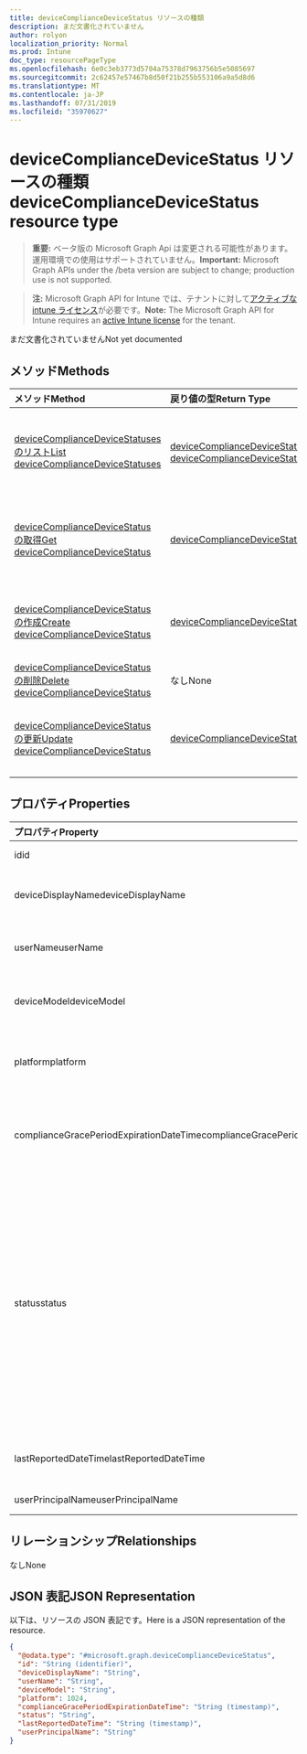 ```yaml
---
title: deviceComplianceDeviceStatus リソースの種類
description: まだ文書化されていません
author: rolyon
localization_priority: Normal
ms.prod: Intune
doc_type: resourcePageType
ms.openlocfilehash: 6e0c3eb3773d5704a75378d7963756b5e5085697
ms.sourcegitcommit: 2c62457e57467b8d50f21b255b553106a9a5d8d6
ms.translationtype: MT
ms.contentlocale: ja-JP
ms.lasthandoff: 07/31/2019
ms.locfileid: "35970627"
---
```

# <a name="devicecompliancedevicestatus-resource-type"></a><span data-ttu-id="7deac-103">deviceComplianceDeviceStatus リソースの種類</span><span class="sxs-lookup"><span data-stu-id="7deac-103">deviceComplianceDeviceStatus resource type</span></span>

> <span data-ttu-id="7deac-104">**重要:** ベータ版の Microsoft Graph Api は変更される可能性があります。運用環境での使用はサポートされていません。</span><span class="sxs-lookup"><span data-stu-id="7deac-104">**Important:** Microsoft Graph APIs under the /beta version are subject to change; production use is not supported.</span></span>

> <span data-ttu-id="7deac-105">**注:** Microsoft Graph API for Intune では、テナントに対して[アクティブな intune ライセンス](https://go.microsoft.com/fwlink/?linkid=839381)が必要です。</span><span class="sxs-lookup"><span data-stu-id="7deac-105">**Note:** The Microsoft Graph API for Intune requires an [active Intune license](https://go.microsoft.com/fwlink/?linkid=839381) for the tenant.</span></span>

<span data-ttu-id="7deac-106">まだ文書化されていません</span><span class="sxs-lookup"><span data-stu-id="7deac-106">Not yet documented</span></span>

## <a name="methods"></a><span data-ttu-id="7deac-107">メソッド</span><span class="sxs-lookup"><span data-stu-id="7deac-107">Methods</span></span>
|<span data-ttu-id="7deac-108">メソッド</span><span class="sxs-lookup"><span data-stu-id="7deac-108">Method</span></span>|<span data-ttu-id="7deac-109">戻り値の型</span><span class="sxs-lookup"><span data-stu-id="7deac-109">Return Type</span></span>|<span data-ttu-id="7deac-110">説明</span><span class="sxs-lookup"><span data-stu-id="7deac-110">Description</span></span>|
|:---|:---|:---|
|[<span data-ttu-id="7deac-111">deviceComplianceDeviceStatuses のリスト</span><span class="sxs-lookup"><span data-stu-id="7deac-111">List deviceComplianceDeviceStatuses</span></span>](../api/intune-deviceconfig-devicecompliancedevicestatus-list.md)|<span data-ttu-id="7deac-112">[deviceComplianceDeviceStatus](../resources/intune-deviceconfig-devicecompliancedevicestatus.md) コレクション</span><span class="sxs-lookup"><span data-stu-id="7deac-112">[deviceComplianceDeviceStatus](../resources/intune-deviceconfig-devicecompliancedevicestatus.md) collection</span></span>|<span data-ttu-id="7deac-113">[deviceComplianceDeviceStatus](../resources/intune-deviceconfig-devicecompliancedevicestatus.md) オブジェクトのプロパティとリレーションシップをリストします。</span><span class="sxs-lookup"><span data-stu-id="7deac-113">List properties and relationships of the [deviceComplianceDeviceStatus](../resources/intune-deviceconfig-devicecompliancedevicestatus.md) objects.</span></span>|
|[<span data-ttu-id="7deac-114">deviceComplianceDeviceStatus の取得</span><span class="sxs-lookup"><span data-stu-id="7deac-114">Get deviceComplianceDeviceStatus</span></span>](../api/intune-deviceconfig-devicecompliancedevicestatus-get.md)|[<span data-ttu-id="7deac-115">deviceComplianceDeviceStatus</span><span class="sxs-lookup"><span data-stu-id="7deac-115">deviceComplianceDeviceStatus</span></span>](../resources/intune-deviceconfig-devicecompliancedevicestatus.md)|<span data-ttu-id="7deac-116">[deviceComplianceDeviceStatus](../resources/intune-deviceconfig-devicecompliancedevicestatus.md) オブジェクトのプロパティとリレーションシップを読み取ります。</span><span class="sxs-lookup"><span data-stu-id="7deac-116">Read properties and relationships of the [deviceComplianceDeviceStatus](../resources/intune-deviceconfig-devicecompliancedevicestatus.md) object.</span></span>|
|[<span data-ttu-id="7deac-117">deviceComplianceDeviceStatus の作成</span><span class="sxs-lookup"><span data-stu-id="7deac-117">Create deviceComplianceDeviceStatus</span></span>](../api/intune-deviceconfig-devicecompliancedevicestatus-create.md)|[<span data-ttu-id="7deac-118">deviceComplianceDeviceStatus</span><span class="sxs-lookup"><span data-stu-id="7deac-118">deviceComplianceDeviceStatus</span></span>](../resources/intune-deviceconfig-devicecompliancedevicestatus.md)|<span data-ttu-id="7deac-119">新しい [deviceComplianceDeviceStatus](../resources/intune-deviceconfig-devicecompliancedevicestatus.md) オブジェクトを作成します。</span><span class="sxs-lookup"><span data-stu-id="7deac-119">Create a new [deviceComplianceDeviceStatus](../resources/intune-deviceconfig-devicecompliancedevicestatus.md) object.</span></span>|
|[<span data-ttu-id="7deac-120">deviceComplianceDeviceStatus の削除</span><span class="sxs-lookup"><span data-stu-id="7deac-120">Delete deviceComplianceDeviceStatus</span></span>](../api/intune-deviceconfig-devicecompliancedevicestatus-delete.md)|<span data-ttu-id="7deac-121">なし</span><span class="sxs-lookup"><span data-stu-id="7deac-121">None</span></span>|<span data-ttu-id="7deac-122">[deviceComplianceDeviceStatus](../resources/intune-deviceconfig-devicecompliancedevicestatus.md) を削除します。</span><span class="sxs-lookup"><span data-stu-id="7deac-122">Deletes a [deviceComplianceDeviceStatus](../resources/intune-deviceconfig-devicecompliancedevicestatus.md).</span></span>|
|[<span data-ttu-id="7deac-123">deviceComplianceDeviceStatus の更新</span><span class="sxs-lookup"><span data-stu-id="7deac-123">Update deviceComplianceDeviceStatus</span></span>](../api/intune-deviceconfig-devicecompliancedevicestatus-update.md)|[<span data-ttu-id="7deac-124">deviceComplianceDeviceStatus</span><span class="sxs-lookup"><span data-stu-id="7deac-124">deviceComplianceDeviceStatus</span></span>](../resources/intune-deviceconfig-devicecompliancedevicestatus.md)|<span data-ttu-id="7deac-125">[deviceComplianceDeviceStatus](../resources/intune-deviceconfig-devicecompliancedevicestatus.md) オブジェクトのプロパティを更新します。</span><span class="sxs-lookup"><span data-stu-id="7deac-125">Update the properties of a [deviceComplianceDeviceStatus](../resources/intune-deviceconfig-devicecompliancedevicestatus.md) object.</span></span>|

## <a name="properties"></a><span data-ttu-id="7deac-126">プロパティ</span><span class="sxs-lookup"><span data-stu-id="7deac-126">Properties</span></span>
|<span data-ttu-id="7deac-127">プロパティ</span><span class="sxs-lookup"><span data-stu-id="7deac-127">Property</span></span>|<span data-ttu-id="7deac-128">型</span><span class="sxs-lookup"><span data-stu-id="7deac-128">Type</span></span>|<span data-ttu-id="7deac-129">説明</span><span class="sxs-lookup"><span data-stu-id="7deac-129">Description</span></span>|
|:---|:---|:---|
|<span data-ttu-id="7deac-130">id</span><span class="sxs-lookup"><span data-stu-id="7deac-130">id</span></span>|<span data-ttu-id="7deac-131">文字列</span><span class="sxs-lookup"><span data-stu-id="7deac-131">String</span></span>|<span data-ttu-id="7deac-132">エンティティのキー。</span><span class="sxs-lookup"><span data-stu-id="7deac-132">Key of the entity.</span></span>|
|<span data-ttu-id="7deac-133">deviceDisplayName</span><span class="sxs-lookup"><span data-stu-id="7deac-133">deviceDisplayName</span></span>|<span data-ttu-id="7deac-134">String</span><span class="sxs-lookup"><span data-stu-id="7deac-134">String</span></span>|<span data-ttu-id="7deac-135">DevicePolicyStatus のデバイス名。</span><span class="sxs-lookup"><span data-stu-id="7deac-135">Device name of the DevicePolicyStatus.</span></span>|
|<span data-ttu-id="7deac-136">userName</span><span class="sxs-lookup"><span data-stu-id="7deac-136">userName</span></span>|<span data-ttu-id="7deac-137">文字列型 (String)</span><span class="sxs-lookup"><span data-stu-id="7deac-137">String</span></span>|<span data-ttu-id="7deac-138">レポートされているユーザー名</span><span class="sxs-lookup"><span data-stu-id="7deac-138">The User Name that is being reported</span></span>|
|<span data-ttu-id="7deac-139">deviceModel</span><span class="sxs-lookup"><span data-stu-id="7deac-139">deviceModel</span></span>|<span data-ttu-id="7deac-140">String</span><span class="sxs-lookup"><span data-stu-id="7deac-140">String</span></span>|<span data-ttu-id="7deac-141">レポートされているデバイス モデル</span><span class="sxs-lookup"><span data-stu-id="7deac-141">The device model that is being reported</span></span>|
|<span data-ttu-id="7deac-142">platform</span><span class="sxs-lookup"><span data-stu-id="7deac-142">platform</span></span>|<span data-ttu-id="7deac-143">Int32</span><span class="sxs-lookup"><span data-stu-id="7deac-143">Int32</span></span>|<span data-ttu-id="7deac-144">レポートされているデバイスのプラットフォーム</span><span class="sxs-lookup"><span data-stu-id="7deac-144">Platform of the device that is being reported</span></span>|
|<span data-ttu-id="7deac-145">complianceGracePeriodExpirationDateTime</span><span class="sxs-lookup"><span data-stu-id="7deac-145">complianceGracePeriodExpirationDateTime</span></span>|<span data-ttu-id="7deac-146">DateTimeOffset</span><span class="sxs-lookup"><span data-stu-id="7deac-146">DateTimeOffset</span></span>|<span data-ttu-id="7deac-147">デバイス コンプライアンスの猶予期間が過ぎる DateTime</span><span class="sxs-lookup"><span data-stu-id="7deac-147">The DateTime when device compliance grace period expires</span></span>|
|<span data-ttu-id="7deac-148">status</span><span class="sxs-lookup"><span data-stu-id="7deac-148">status</span></span>|[<span data-ttu-id="7deac-149">complianceStatus</span><span class="sxs-lookup"><span data-stu-id="7deac-149">complianceStatus</span></span>](../resources/intune-shared-compliancestatus.md)|<span data-ttu-id="7deac-150">ポリシー レポートのコンプライアンスの状態。</span><span class="sxs-lookup"><span data-stu-id="7deac-150">Compliance status of the policy report.</span></span> <span data-ttu-id="7deac-151">可能な値は、`unknown`、`notApplicable`、`compliant`、`remediated`、`nonCompliant`、`error`、`conflict`、`notAssigned` です。</span><span class="sxs-lookup"><span data-stu-id="7deac-151">Possible values are: `unknown`, `notApplicable`, `compliant`, `remediated`, `nonCompliant`, `error`, `conflict`, `notAssigned`.</span></span>|
|<span data-ttu-id="7deac-152">lastReportedDateTime</span><span class="sxs-lookup"><span data-stu-id="7deac-152">lastReportedDateTime</span></span>|<span data-ttu-id="7deac-153">DateTimeOffset</span><span class="sxs-lookup"><span data-stu-id="7deac-153">DateTimeOffset</span></span>|<span data-ttu-id="7deac-154">ポリシー レポートの最終変更日時。</span><span class="sxs-lookup"><span data-stu-id="7deac-154">Last modified date time of the policy report.</span></span>|
|<span data-ttu-id="7deac-155">userPrincipalName</span><span class="sxs-lookup"><span data-stu-id="7deac-155">userPrincipalName</span></span>|<span data-ttu-id="7deac-156">String</span><span class="sxs-lookup"><span data-stu-id="7deac-156">String</span></span>|<span data-ttu-id="7deac-157">UserPrincipalName。</span><span class="sxs-lookup"><span data-stu-id="7deac-157">UserPrincipalName.</span></span>|

## <a name="relationships"></a><span data-ttu-id="7deac-158">リレーションシップ</span><span class="sxs-lookup"><span data-stu-id="7deac-158">Relationships</span></span>
<span data-ttu-id="7deac-159">なし</span><span class="sxs-lookup"><span data-stu-id="7deac-159">None</span></span>

## <a name="json-representation"></a><span data-ttu-id="7deac-160">JSON 表記</span><span class="sxs-lookup"><span data-stu-id="7deac-160">JSON Representation</span></span>
<span data-ttu-id="7deac-161">以下は、リソースの JSON 表記です。</span><span class="sxs-lookup"><span data-stu-id="7deac-161">Here is a JSON representation of the resource.</span></span>
<!-- {
  "blockType": "resource",
  "keyProperty": "id",
  "@odata.type": "microsoft.graph.deviceComplianceDeviceStatus"
}
-->
``` json
{
  "@odata.type": "#microsoft.graph.deviceComplianceDeviceStatus",
  "id": "String (identifier)",
  "deviceDisplayName": "String",
  "userName": "String",
  "deviceModel": "String",
  "platform": 1024,
  "complianceGracePeriodExpirationDateTime": "String (timestamp)",
  "status": "String",
  "lastReportedDateTime": "String (timestamp)",
  "userPrincipalName": "String"
}
```






